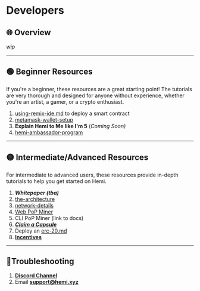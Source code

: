 # Developers

## 🌐 Overview

_wip_

***

## 🟢 Beginner Resources

If you're a beginner, these resources are a great starting point! The tutorials are very thorough and designed for anyone without experience, whether you're an artist, a gamer, or a crypto enthusiast.&#x20;

1. [using-remix-ide.md](../../how-to-tutorials/using-remix-ide.md "mention") to deploy a smart contract
2. [metamask-wallet-setup](../../how-to-tutorials/metamask-wallet-setup/ "mention")
3. **Explain Hemi to Me like I'm 5** (_Coming Soon)_
4. [hemi-ambassador-program](../../additional-resources/hemi-ambassador-program/ "mention")

***

## 🟡 Intermediate/Advanced Resources

For intermediate to advanced users, these resources provide in-depth tutorials to help you get started on Hemi.

1. _**Whitepaper (tba)**_
2. [the-architecture](../../foundational-topics/the-architecture/ "mention")
3. [network-details](../network-details/ "mention")
4. [Web PoP Miner](https://popminer.hemi.xyz)
5. CLI PoP Miner (link to docs)
6. [_**Claim a Capsule**_ ](https://app.hemi.xyz/get-started/)
7. Deploy an [erc-20.md](../../how-to-tutorials/erc-20.md "mention")
8. [**Incentives**](../../governance/incentives/)

***

## 📐Troubleshooting

1. [**Discord Channel**](https://discord.com/channels/1202677849887080508/1217860733820469298)
2. Email [**support@hemi.xyz**](mailto:support@hemi.xyz)
